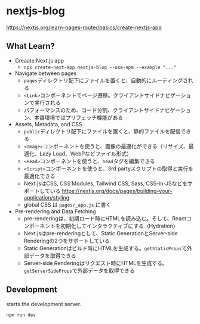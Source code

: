 # nextjs-blog

https://nextjs.org/learn-pages-router/basics/create-nextjs-app

## What Learn?

- Creaate Next.js app
  - `npx create-next-app nextjs-blog --use-npm --example "..."`
- Navigate between pages
  - `pages`ディレクトリ配下にファイルを置くと、自動的にルーティングされる
  - `<Link>`コンポーネントでページ遷移。クライアントサイドナビゲーションで実行される
  - パフォーマンスのため、コード分割、クライアントサイドナビゲーション、本番環境ではプリフェッチ機能がある
- Assets, Metadata, and CSS
  - `public`ディレクトリ配下にファイルを置くと、静的ファイルを配信できる
  - `<Image>`コンポーネントを使うと、画像の最適化ができる（リサイズ、最適化、Lazy Load、WebPなどファイル形式）
  - `<Head>`コンポーネントを使うと、`head`タグを編集できる
  - `<Script>`コンポーネントを使うと、3rd partyスクリプトの取得と実行を最適化できる
  - Next.jsはCSS, CSS Modules, Tailwind CSS, Sass, CSS-in-JSなどをサポートしている https://nextjs.org/docs/pages/building-your-application/styling
  - global CSS は `pages/_app.js` に書く
- Pre-rendering and Data Fetching
  - pre-renderingは、初期ロード時にHTMLを読み込む。そして、Reactコンポーネントを初期化してインタラクティブにする（Hydration）
  - Next.jsはpre-renderingとして、Static GenerationとServer-side Renderingの2つをサポートしている
  - Static Generationはビルド時にHTMLを生成する。`getStaticProps`で外部データを取得できる
  - Server-side Renderingはリクエスト時にHTMLを生成する。`getServerSideProps`で外部データを取得できる

## Development

starts the development server.

```bash
npm run dev
```
